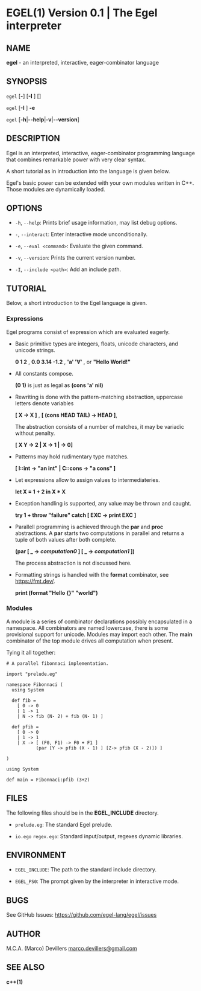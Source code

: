 EGEL(1) Version 0.1 | The Egel interpreter
==

## NAME

**egel** - an interpreted, interactive, eager-combinator language

## SYNOPSIS

`egel` \[**-**] \[**-I** <path>] \[<file>]

`egel` \[**-I** <path>] **-e** <command>

`egel` \[**-h**|**--help**|**-v**|**--version**]

## DESCRIPTION

Egel is an interpreted, interactive, eager-combinator  programming language that
combines remarkable power with very clear syntax.

A short tutorial as in introduction into the language is given below.

Egel's basic power can be extended with your own modules written in C++.
Those modules are dynamically loaded.

## OPTIONS

* `-h`, `--help`:
   Prints brief usage information, may list debug options.

* `-`, `--interact`:
   Enter interactive mode unconditionally.

* `-e`, `--eval <command>`:
   Evaluate the given command.

* `-v`, `--version`:
   Prints the current version number.

* `-I`, `--include <path>`:
   Add an include path.

## TUTORIAL

Below, a short introduction to the Egel language is given.

### Expressions

Egel programs consist of expression which are evaluated eagerly.

 * Basic primitive types are integers, floats, unicode characters, and unicode strings.

   **0 1 2** , **0.0 3.14 -1.2** , **'a' '∀'** , or **"Hello World!"**

 * All constants compose.

   **(0 1)** is just as legal as **(cons 'a' nil)**

 * Rewriting is done with the pattern-matching abstraction, uppercase letters denote variables 

   **\[ X -> X ]** , **\[ (cons HEAD TAIL) -> HEAD ]**,

   The abstraction consists of a number of matches, it may be variadic without penalty.

   **\[ X Y -> 2 | X -> 1 | -> 0]**

 * Patterns may hold rudimentary type matches.

   **\[ I::int -> "an int" | C::cons -> "a cons" ]**

 * Let expressions allow to assign values to intermediateries.

   **let X = 1 + 2 in X * X**

 * Exception handling is supported, any value may be thrown and caught.

   **try 1 + throw "failure" catch \[ EXC -> print EXC ]**

 * Parallell programming is achieved  through the **par** and **proc** abstractions.
   A **par** starts two computations in parallel and returns a tuple of both values after both complete.

   **(par \[ _ -> _computation0_ ] \[ _ -> _computation1_ ])** 

   The process abstraction is not discussed here.
 * Formatting strings is handled with the **format** combinator, see <https://fmt.dev/>.

   **print (format "Hello {}" "world")**

### Modules

A module is a series of combinator declarations possibly encapsulated in a namespace.
All combinators are named lowercase, there is some provisional support for unicode.
Modules may import each other. The **main** combinator of the top module drives
all computation when present.

Tying it all together:

```
# A parallel fibonnaci implementation.

import "prelude.eg"

namespace Fibonnaci (
  using System

  def fib =
    [ 0 -> 0
    | 1 -> 1
    | N -> fib (N- 2) + fib (N- 1) ]

  def pfib = 
    [ 0 -> 0 
    | 1 -> 1 
    | X -> [ (F0, F1) -> F0 + F1 ]
           (par [Y -> pfib (X - 1) ] [Z-> pfib (X - 2)]) ]

)

using System

def main = Fibonnaci:pfib (3+2)
```
## FILES

The following files should be in the **EGEL_INCLUDE** directory.

 * `prelude.eg`:
   The standard Egel prelude.

 * `io.ego` `regex.ego`:
   Standard input/output, regexes dynamic libraries.

## ENVIRONMENT

 * `EGEL_INCLUDE`:
    The path to the standard include directory.

 * `EGEL_PS0`:
    The prompt given by the interpreter in interactive mode.

## BUGS

See GitHub Issues: <https://github.com/egel-lang/egel/issues>

## AUTHOR

M.C.A. (Marco) Devillers <marco.devillers@gmail.com>

## SEE ALSO

**c++(1)**
